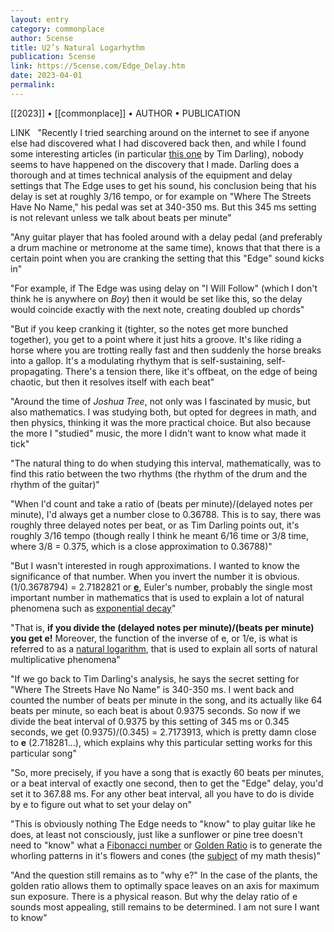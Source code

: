 ```yaml
---
layout: entry
category: commonplace
author: 5cense
title: U2’s Natural Logarhythm
publication: 5cense
link: https://5cense.com/Edge_Delay.htm
date: 2023-04-01
permalink:
---
```


[[2023]] • [[commonplace]] • AUTHOR • PUBLICATION

LINK
 
"Recently I tried searching around on the internet to see if anyone else had discovered what I had discovered back then, and while I found some interesting articles (in particular [this one](http://www.amnesta.net/edge_delay/) by Tim Darling), nobody seems to have happened on the discovery that I made. Darling does a thorough and at times technical analysis of the equipment and delay settings that The Edge uses to get his sound, his conclusion being that his delay is set at roughly 3/16 tempo, or for example on "Where The Streets Have No Name," his pedal was set at 340-350 ms. But this 345 ms setting is not relevant unless we talk about beats per minute"

"Any guitar player that has fooled around with a delay pedal (and preferably a drum machine or metronome at the same time), knows that that there is a certain point when you are cranking the setting that this "Edge" sound kicks in"

"For example, if The Edge was using delay on "I Will Follow" (which I don't think he is anywhere on *Boy*) then it would be set like this, so the delay would coincide exactly with the next note, creating doubled up chords"

"But if you keep cranking it (tighter, so the notes get more bunched together), you get to a point where it just hits a groove. It's like riding a horse where you are trotting really fast and then suddenly the horse breaks into a gallop. It's a modulating rhythym that is self-sustaining, self-propagating. There's a tension there, like it's offbeat, on the edge of being chaotic, but then it resolves itself with each beat"

"Around the time of *Joshua Tree*, not only was I fascinated by music, but also mathematics. I was studying both, but opted for degrees in math, and then physics, thinking it was the more practical choice. But also because the more I "studied" music, the more I didn't want to know what made it tick"

"The natural thing to do when studying this interval, mathematically, was to find this ratio between the two rhythms (the rhythm of the drum and the rhythm of the guitar)"

"When I'd count and take a ratio of (beats per minute)/(delayed notes per minute), I'd always get a number close to 0.36788. This is to say, there was roughly three delayed notes per beat, or as Tim Darling points out, it's roughly 3/16 tempo (though really I think he meant 6/16 time or 3/8 time, where 3/8 = 0.375, which is a close approximation to 0.36788)"

"But I wasn't interested in rough approximations. I wanted to know the significance of that number. When you invert the number it is obvious. (1/0.3678794) = 2.7182821 or [**e**](http://en.wikipedia.org/wiki/E_(mathematical_constant)), Euler's number, probably the single most important number in mathematics that is used to explain a lot of natural phenomena such as [exponential decay](http://en.wikipedia.org/wiki/Exponential_decay)"

"That is, **if you divide the (delayed notes per minute)/(beats per minute) you get e!** Moreover, the function of the inverse of e, or 1/e, is what is referred to as a [natural logarithm](http://en.wikipedia.org/wiki/Natural_logarithm), that is used to explain all sorts of natural multiplicative phenomena"

"If we go back to Tim Darling's analysis, he says the secret setting for "Where The Streets Have No Name" is 340-350 ms. I went back and counted the number of beats per minute in the song, and its actually like 64 beats per minute, so each beat is about 0.9375 seconds. So now if we divide the beat interval of 0.9375 by this setting of 345 ms or 0.345 seconds, we get (0.9375)/(0.345) = 2.7173913, which is pretty damn close to **e** (2.718281...), which explains why this particular setting works for this particular song"

"So, more precisely, if you have a song that is exactly 60 beats per minutes, or a beat interval of exactly one second, then to get the "Edge" delay, you'd set it to 367.88 ms. For any other beat interval, all you have to do is divide by e to figure out what to set your delay on"

"This is obviously nothing The Edge needs to "know" to play guitar like he does, at least not consciously, just like a sunflower or pine tree doesn't need to "know" what a [Fibonacci number](http://en.wikipedia.org/wiki/Fibonacci_number) or [Golden Ratio](http://en.wikipedia.org/wiki/Golden_ratio) is to generate the whorling patterns in it's flowers and cones (the [subject](http://en.wikipedia.org/wiki/Phyllotaxis) of my math thesis)"

"And the question still remains as to "why e?" In the case of the plants, the golden ratio allows them to optimally space leaves on an axis for maximum sun exposure. There is a physical reason. But why the delay ratio of e sounds most appealing, still remains to be determined. I am not sure I want to know"
